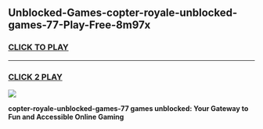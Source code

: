 
## Unblocked-Games-copter-royale-unblocked-games-77-Play-Free-8m97x
<h3>
<a href="https://premium76.site?title=copter-royale-unblocked-games-77&ref=18A1">CLICK TO PLAY</a></h3>
<hr>

<h3>
<a href="https://premium76.site?title=copter-royale-unblocked-games-77&ref=18A1">CLICK 2 PLAY</a>
  
</h3>

<a href="https://premium76.site?title=copter-royale-unblocked-games-77&ref=18A1"><img src="https://clearcache.store/games.png"></a>


**copter-royale-unblocked-games-77 games unblocked: Your Gateway to Fun and Accessible Online Gaming**
